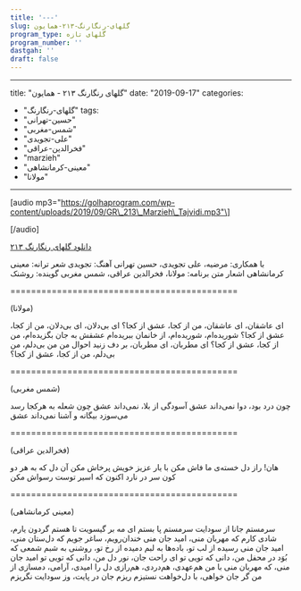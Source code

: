 ```yaml
---
title: '---'
slug: گلهای-رنگارنگ-۲۱۳-همایون
program_type: گلهای تازه
program_number: ''
dastgah: ''
draft: false
---
```


---
title: "گلهای رنگارنگ ۲۱۳ - همایون"
date: "2019-09-17"
categories: 
  - "گلهای-رنگارنگ"
tags: 
  - "حسین-تهرانی"
  - "شمس-مغربی"
  - "علی-تجویدی"
  - "فخرالدین-عراقی"
  - "marzieh"
  - "معینی-کرمانشاهی"
  - "مولانا"
---

\[audio mp3="https://golhaprogram.com/wp-content/uploads/2019/09/GR\_213\_Marzieh\_Tajvidi.mp3"\]

\[/audio\]

[دانلود گلهای رنگارنگ ۲۱۳](https://golhaprogram.com/wp-content/uploads/2019/09/GR_213_Marzieh_Tajvidi.mp3)

با همکاری: مرضیه، علی تجویدی، حسین تهرانی آهنگ: تجویدی شعر ترانه: معینی کرمانشاهی اشعار متن برنامه: مولانا، فخرالدین عراقی، شمس مغربی گوینده: روشنک

\============================================

(مولانا)

ای عاشقان، ای عاشقان، من از کجا، عشق از کجا؟ ای بی‌دلان، ای بی‌دلان، من از کجا، عشق از کجا؟ شوریده‌ام، شوریده‌ام، از خانمان ببریده‌ام عشقش به جان بگزیده‌ام، من از کجا، عشق از کجا؟ ای مطربان، ای مطربان، بر دف زنید احوال من من بی‌دلم، من بی‌دلم، من از کجا، عشق از کجا؟

\============================================

(شمس مغربی)

چون درد بود، دوا نمی‌داند عشق آسودگی از بلا، نمی‌داند عشق چون شعله به هرکجا رسد می‌سوزد بیگانه و آشنا نمی‌داند عشق

\============================================

(فخرالدین عراقی)

هان! راز دل خسته‌ی ما فاش مکن با يار عزيز خويش پرخاش مکن آن دل که به هر دو کون سر در نارد اکنون که اسير توست رسواش مکن

\============================================

(معینی کرمانشاهی)

سرمستم جانا از سودایت سرمستم پا بستم ای مه بر گیسویت تا هستم گردون یارم، شادی کارم که مهربان منی، امید جان منی خندان‌رویم، ساغر جویم که دل‌ستان منی، امید جان منی رسیده از لب تو، باده‌ها به لبم دمیده از رخ تو، روشنی به شبم شمعی که بُوَد در محفل من، دانی که تویی تو ای راحت جان، نور دل من، دانی که تویی تو امید جان منی، که مهربان منی با من هم‌عهدی، هم‌دردی، هم‌رازی دل را امیدی، آرامی، دمسازی از من گر جان خواهی، با دل‌خواهت نستیزم ریزم جان در پایت، وز سودایت نگریزم
